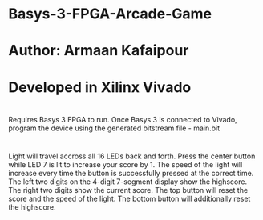 # Basys-3-FPGA-Arcade-Game
# Author: Armaan Kafaipour
# Developed in Xilinx Vivado
#
Requires Basys 3 FPGA to run. Once Basys 3 is connected to Vivado, program the device using the generated bitstream file - main.bit
#
Light will travel accross all 16 LEDs back and forth. Press the center button while LED 7 is lit to increase your score by 1.
The speed of the light will increase every time the button is successfully pressed at the correct time. 
The left two digits on the 4-digit 7-segment display show the highscore. The right two digits show the current score.
The top button will reset the score and the speed of the light. The bottom button will additionally reset the highscore. 

